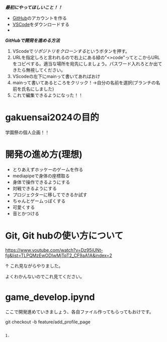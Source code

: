 ***最初にやってほしいこと！！***

  - [GitHub](https://github.co.jp/)のアカウントを作る
  - [VSCode](https://code.visualstudio.com/download)をダウンロードする
  - 
***GitHubで開発を進める方法***
1. VScodeで*リポジトリをクローンする*というボタンを押す。
1. URLを指定しろと言われるので右上にある緑の"<>code"ってとこからURLをコピペする。適当な場所を宛先にしましょう。パスワード入れろとか出てきたら無視してください。
1. VScodeの左下にmainって書いてあればおけ
1. mainって書いてあるところをクリック！→自分の名前を選択(ブランチの名前を氏名にしました) 
1. これで編集できるようになった！！



# gakuensai2024の目的

学園祭の個人企画！！

# 開発の進め方(理想)

- とりあえずホッケーのゲームを作る
- mediapipeで身体の座標取る
- 身体で操作できるようにする
- 対戦できるようにする
- プロジェクターに移してできるか試す
- ちゃんとゲームっぽくする
- 可愛くする
- 音とかつける

# Git, Git hubの使い方について
https://www.youtube.com/watch?v=Dz95iUNt-fg&list=TLPQMzEwODIwMjTqT2_CF9aA1A&index=2

↑
これ見ながらやりました。

よくわかんないのでこれ見てください。


# game_develop.ipynd

ここで開発進めていきましょう、各自ファイル作ってもらってもおけです。



git checkout -b feature/add_profile_page
~~~

1. 
